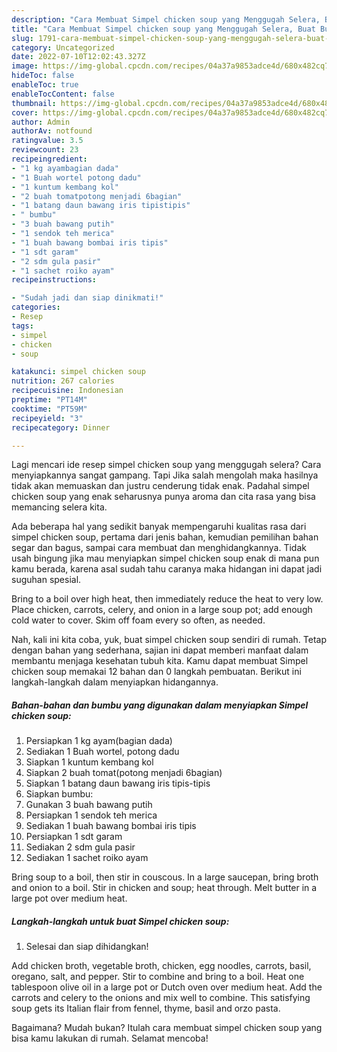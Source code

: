 ```yaml
---
description: "Cara Membuat Simpel chicken soup yang Menggugah Selera, Buat Buka Puasa Bisa Manjain Lidah"
title: "Cara Membuat Simpel chicken soup yang Menggugah Selera, Buat Buka Puasa Bisa Manjain Lidah"
slug: 1791-cara-membuat-simpel-chicken-soup-yang-menggugah-selera-buat-buka-puasa-bisa-manjain-lidah
category: Uncategorized
date: 2022-07-10T12:02:43.327Z
image: https://img-global.cpcdn.com/recipes/04a37a9853adce4d/680x482cq70/simpel-chicken-soup-foto-resep-utama.jpg
hideToc: false
enableToc: true
enableTocContent: false
thumbnail: https://img-global.cpcdn.com/recipes/04a37a9853adce4d/680x482cq70/simpel-chicken-soup-foto-resep-utama.jpg
cover: https://img-global.cpcdn.com/recipes/04a37a9853adce4d/680x482cq70/simpel-chicken-soup-foto-resep-utama.jpg
author: Admin
authorAv: notfound
ratingvalue: 3.5
reviewcount: 23
recipeingredient:
- "1 kg ayambagian dada"
- "1 Buah wortel potong dadu"
- "1 kuntum kembang kol"
- "2 buah tomatpotong menjadi 6bagian"
- "1 batang daun bawang iris tipistipis"
- " bumbu"
- "3 buah bawang putih"
- "1 sendok teh merica"
- "1 buah bawang bombai iris tipis"
- "1 sdt garam"
- "2 sdm gula pasir"
- "1 sachet roiko ayam"
recipeinstructions:

- "Sudah jadi dan siap dinikmati!"
categories:
- Resep
tags:
- simpel
- chicken
- soup

katakunci: simpel chicken soup 
nutrition: 267 calories
recipecuisine: Indonesian
preptime: "PT14M"
cooktime: "PT59M"
recipeyield: "3"
recipecategory: Dinner

---
```



Lagi mencari ide resep simpel chicken soup yang menggugah selera? Cara menyiapkannya sangat gampang. Tapi Jika salah mengolah maka hasilnya tidak akan memuaskan dan justru cenderung tidak enak. Padahal simpel chicken soup yang enak seharusnya punya aroma dan cita rasa yang bisa memancing selera kita.


Ada beberapa hal yang sedikit banyak mempengaruhi kualitas rasa dari simpel chicken soup, pertama dari jenis bahan, kemudian pemilihan bahan segar dan bagus, sampai cara membuat dan menghidangkannya. Tidak usah bingung jika mau menyiapkan simpel chicken soup enak di mana pun kamu berada, karena asal sudah tahu caranya maka hidangan ini dapat jadi suguhan spesial.

Bring to a boil over high heat, then immediately reduce the heat to very low. Place chicken, carrots, celery, and onion in a large soup pot; add enough cold water to cover. Skim off foam every so often, as needed.


Nah, kali ini kita coba, yuk, buat simpel chicken soup sendiri di rumah. Tetap dengan bahan yang sederhana, sajian ini dapat memberi manfaat dalam membantu menjaga kesehatan tubuh kita. Kamu dapat membuat Simpel chicken soup memakai 12 bahan dan 0 langkah pembuatan. Berikut ini langkah-langkah dalam menyiapkan hidangannya.

<!--inarticleads1-->

##### Bahan-bahan dan bumbu yang digunakan dalam menyiapkan Simpel chicken soup:

1. Persiapkan 1 kg ayam(bagian dada)
1. Sediakan 1 Buah wortel, potong dadu
1. Siapkan 1 kuntum kembang kol
1. Siapkan 2 buah tomat(potong menjadi 6bagian)
1. Siapkan 1 batang daun bawang iris tipis-tipis
1. Siapkan  bumbu:
1. Gunakan 3 buah bawang putih
1. Persiapkan 1 sendok teh merica
1. Sediakan 1 buah bawang bombai iris tipis
1. Persiapkan 1 sdt garam
1. Sediakan 2 sdm gula pasir
1. Sediakan 1 sachet roiko ayam


Bring soup to a boil, then stir in couscous. In a large saucepan, bring broth and onion to a boil. Stir in chicken and soup; heat through. Melt butter in a large pot over medium heat. 

<!--inarticleads2-->

##### Langkah-langkah untuk buat Simpel chicken soup:


1. Selesai dan siap dihidangkan!

Add chicken broth, vegetable broth, chicken, egg noodles, carrots, basil, oregano, salt, and pepper. Stir to combine and bring to a boil. Heat one tablespoon olive oil in a large pot or Dutch oven over medium heat. Add the carrots and celery to the onions and mix well to combine. This satisfying soup gets its Italian flair from fennel, thyme, basil and orzo pasta. 

Bagaimana? Mudah bukan? Itulah cara membuat simpel chicken soup yang bisa kamu lakukan di rumah. Selamat mencoba!
